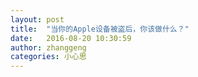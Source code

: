 ```yaml
---
layout: post
title:  "当你的Apple设备被盗后，你该做什么？"
date:   2016-08-20 10:30:59
author: zhanggeng
categories: 小心思
---
```






